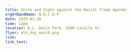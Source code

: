 ```yaml
---
title: Unite and Fight against the Racist Trump Agenda
orgOrBandName: N.O.C.O.P
date: 2025-01-20
time: 12pm
location: A.L. Davis Park. 2600 Lasalle St.
flyer: mlk_day_march.png
link: 
link_text: 
---
```

